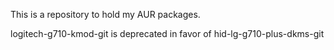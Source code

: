 This is a repository to hold my AUR packages.

logitech-g710-kmod-git is deprecated in favor of hid-lg-g710-plus-dkms-git
